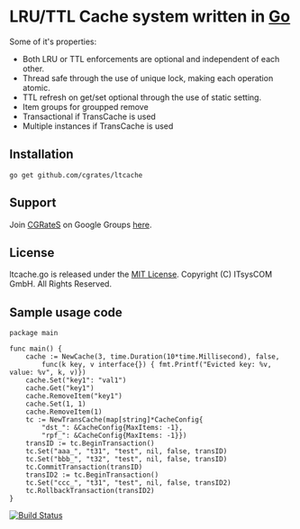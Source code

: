 # LRU/TTL Cache system written in [Go](http://golang.org/ "Go Website")

Some of it's properties:

 * Both LRU or TTL enforcements are optional and independent of each other.
 * Thread safe through the use of unique lock, making each operation atomic.
 * TTL refresh on get/set optional through the use of static setting.
 * Item groups for groupped remove
 * Transactional if TransCache is used
 * Multiple instances if TransCache is used

## Installation ##

`go get github.com/cgrates/ltcache`

## Support ##
Join [CGRateS](http://www.cgrates.org/ "CGRateS Website") on Google Groups [here](https://groups.google.com/forum/#!forum/cgrates "CGRateS on Google Groups").

## License ##
ltcache.go is released under the [MIT License](http://www.opensource.org/licenses/mit-license.php "MIT License").
Copyright (C) ITsysCOM GmbH. All Rights Reserved.

## Sample usage code ##
```
package main

func main() {
	cache := NewCache(3, time.Duration(10*time.Millisecond), false, 
		func(k key, v interface{}) { fmt.Printf("Evicted key: %v, value: %v", k, v)})
	cache.Set("key1": "val1")
	cache.Get("key1")
	cache.RemoveItem("key1")
	cache.Set(1, 1)
	cache.RemoveItem(1)
	tc := NewTransCache(map[string]*CacheConfig{
		"dst_": &CacheConfig{MaxItems: -1},
		"rpf_": &CacheConfig{MaxItems: -1}})
	transID := tc.BeginTransaction()
	tc.Set("aaa_", "t31", "test", nil, false, transID)
	tc.Set("bbb_", "t32", "test", nil, false, transID)
	tc.CommitTransaction(transID)
	transID2 := tc.BeginTransaction()
	tc.Set("ccc_", "t31", "test", nil, false, transID2)
	tc.RollbackTransaction(transID2)
}
```

[![Build Status](https://secure.travis-ci.org/cgrates/ltcache.png)](http://travis-ci.org/cgrates/ltcache)
